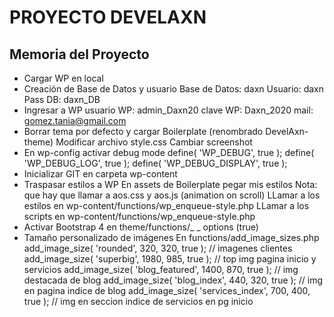 # PROYECTO DEVELAXN

## Memoria del Proyecto
- Cargar WP en local
- Creación de Base de Datos y usuario
			Base de Datos: daxn
			Usuario: daxn
			Pass DB: daxn_DB
- Ingresar a WP
			usuario WP: admin_Daxn20
			clave WP: Daxn_2020
			mail: gomez.tania@gmail.com
- Borrar tema por defecto y cargar Boilerplate (renombrado DevelAxn-theme)
			Modificar archivo style.css
			Cambiar screenshot
- En wp-config activar debug mode
			define( 'WP_DEBUG', true );
			define( 'WP_DEBUG_LOG', true );
			define( 'WP_DEBUG_DISPLAY', true );
- Inicializar GIT en carpeta wp-content
- Traspasar estilos a WP
			En assets de Boilerplate pegar mis estilos
			Nota: que hay que llamar a aos.css y aos.js (animation on scroll)
			LLamar a los estilos en
			wp-content/functions/wp_enqueue-style.php
			LLamar a los scripts en
			wp-content/functions/wp_enqueue-style.php
- Activar Bootstrap 4 en
			theme/functions/_ _ options (true)
- Tamaño personalizado de imágenes
			En functions/add_image_sizes.php
			add_image_size( 'rounded', 320, 320, true );   // imagenes clientes
			add_image_size( 'superbig', 1980, 985, true );   // top img pagina inicio y servicios
			add_image_size( 'blog_featured', 1400, 870, true );   // img destacada de blog
			add_image_size( 'blog_index', 440, 320, true );   // img en pagina indice de blog
			add_image_size( 'services_index', 700, 400, true );   // img en seccion indice de servicios en pg inicio
